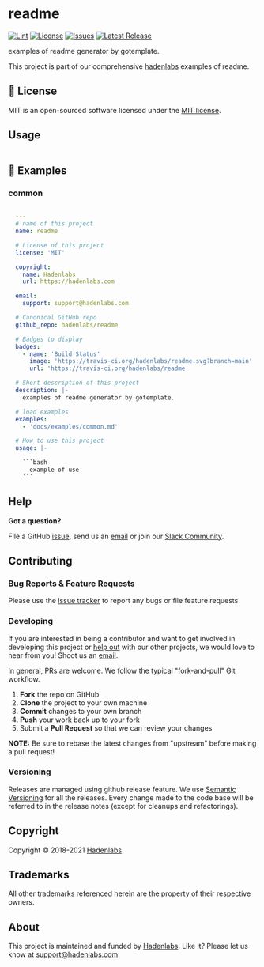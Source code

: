 <!--


  ** DO NOT EDIT THIS FILE
  **
  ** 1) Make all changes to `README.yaml`
  ** 2) Run`make readme` to rebuild this file.
  **
  ** (We maintain HUNDREDS of open source projects. This is how we maintain our sanity.)
  **


  -->

# readme

[![Lint](https://github.com/github/hadenlabs/readme/workflows/lint.yml/badge.svg)](https://github.com/hadenlabs/readme/actions) [![License](https://img.shields.io/github/license/hadenlabs/readme.svg)](https://github.com/hadenlabs/readme) [![Issues](https://img.shields.io/github/issues/hadenlabs/readme.svg)](https://github.com/hadenlabs/dockerfiles/readme) [![Latest Release](https://img.shields.io/github/release/hadenlabs/readme.svg)](https://travis-ci.org/hadenlabs/readme/releases)

examples of readme generator by gotemplate.

This project is part of our comprehensive [hadenlabs](https://hadenlabs.com) examples of readme.

## :page_facing_up: License

MIT is an open-sourced software licensed under the [MIT license](LICENSE.md).

## Usage

```bash


```

## :page_facing_up: Examples

### common

````yaml

  ---
  # name of this project
  name: readme

  # License of this project
  license: 'MIT'

  copyright:
    name: Hadenlabs
    url: https://hadenlabs.com

  email:
    support: support@hadenlabs.com

  # Canonical GitHub repo
  github_repo: hadenlabs/readme

  # Badges to display
  badges:
    - name: 'Build Status'
      image: 'https://travis-ci.org/hadenlabs/readme.svg?branch=main'
      url: 'https://travis-ci.org/hadenlabs/readme'

  # Short description of this project
  description: |-
    examples of readme generator by gotemplate.

  # load examples
  examples:
    - 'docs/examples/common.md'

  # How to use this project
  usage: |-

    ```bash
      example of use
    ```

````

## Help

**Got a question?**

File a GitHub [issue](https://github.com/hadenlabs/readme/issues), send us an [email](email) or join our [Slack Community](slack).

## Contributing

### Bug Reports & Feature Requests

Please use the [issue tracker](https://github.com/hadenlabs/readme/issues) to report any bugs or file feature requests.

### Developing

If you are interested in being a contributor and want to get involved in developing this project or [help out](https://hadenlabs.com) with our other projects, we would love to hear from you! Shoot us an [email](mailto:support@hadenlabs.com).

In general, PRs are welcome. We follow the typical "fork-and-pull" Git workflow.

1.  **Fork** the repo on GitHub
2.  **Clone** the project to your own machine
3.  **Commit** changes to your own branch
4.  **Push** your work back up to your fork
5.  Submit a **Pull Request** so that we can review your changes

**NOTE:** Be sure to rebase the latest changes from "upstream" before making a pull request!

### Versioning

Releases are managed using github release feature. We use [Semantic Versioning](http://semver.org) for all the releases. Every change made to the code base will be referred to in the release notes (except for cleanups and refactorings).

## Copyright

Copyright © 2018-2021 [Hadenlabs](https://hadenlabs.com)

## Trademarks

All other trademarks referenced herein are the property of their respective owners.

## About

This project is maintained and funded by [Hadenlabs](https://hadenlabs.com). Like it? Please let us know at <support@hadenlabs.com>
